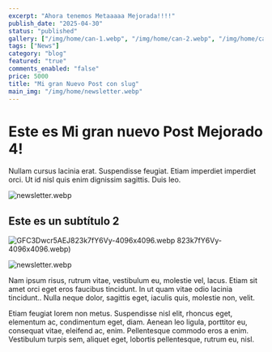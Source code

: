 ```yaml
---
excerpt: "Ahora tenemos Metaaaaa Mejorada!!!!"
publish_date: "2025-04-30"
status: "published"
gallery: ["/img/home/can-1.webp", "/img/home/can-2.webp", "/img/home/can-3.webp", "/img/home/GFC3Dwcr5AEJ823k7fY6Vy-4096x4096.webp", "/img/home/newsletter.webp"]
tags: ["News"]
category: "blog"
featured: "true"
comments_enabled: "false"
price: 5000
title: "Mi gran Nuevo Post con slug"
main_img: "/img/home/newsletter.webp"
---
```

# Este es Mi gran nuevo Post Mejorado 4!
Nullam cursus lacinia erat. Suspendisse feugiat. Etiam imperdiet imperdiet orci. Ut id nisl quis enim dignissim sagittis. Duis leo.

![newsletter.webp](/img/home/newsletter.webp)

## Este es un subtítulo 2

![GFC3Dwcr5AEJ823k7fY6Vy-4096x4096.webp](/img/home/GFC3Dwcr5AEJ823k7fY6Vy-4096x4096.webp)
823k7fY6Vy-4096x4096.webp)

![newsletter.webp](/img/home/newsletter.webp)

Nam ipsum risus, rutrum vitae, vestibulum eu, molestie vel, lacus. Etiam sit amet orci eget eros faucibus tincidunt. In ut quam vitae odio lacinia tincidunt.. Nulla neque dolor, sagittis eget, iaculis quis, molestie non, velit.

Etiam feugiat lorem non metus. Suspendisse nisl elit, rhoncus eget, elementum ac, condimentum eget, diam. Aenean leo ligula, porttitor eu, consequat vitae, eleifend ac, enim. Pellentesque commodo eros a enim. Vestibulum turpis sem, aliquet eget, lobortis pellentesque, rutrum eu, nisl.
